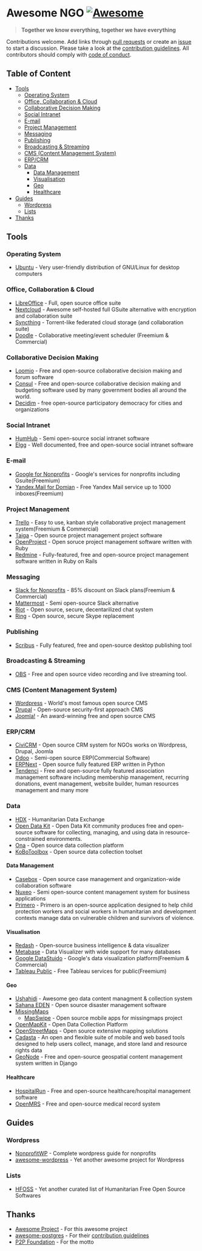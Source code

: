 # Awesome NGO [![Awesome](https://awesome.re/badge.svg)](https://awesome.re) <!-- omit in toc -->

> **Together we know everything, together we have everything**

Contributions welcome. Add links through [pull requests](https://github.com/thiras/awesome-ngo/pulls) or create an [issue](https://github.com/thiras/awesome-ngo/issues) to start a discussion. Please take a look at the [contribution guidelines](CONTRIBUTING.md). All contributors should comply with [code of conduct](https://github.com/thiras/awesome-ngo/blob/master/CODE_OF_CONDUCT.md).

## Table of Content <!-- omit in toc -->
- [Tools](#tools)
  - [Operating System](#operating-system)
  - [Office, Collaboration & Cloud](#office-collaboration--cloud)
  - [Collaborative Decision Making](#collaborative-decision-making)
  - [Social Intranet](#social-intranet)
  - [E-mail](#e-mail)
  - [Project Management](#project-management)
  - [Messaging](#messaging)
  - [Publishing](#publishing)
  - [Broadcasting & Streaming](#broadcasting--streaming)
  - [CMS (Content Management System)](#cms-content-management-system)
  - [ERP/CRM](#erpcrm)
  - [Data](#data)
    - [Data Management](#data-management)
    - [Visualisation](#visualisation)
    - [Geo](#geo)
    - [Healthcare](#healthcare)
- [Guides](#guides)
  - [Wordpress](#wordpress)
  - [Lists](#lists)
- [Thanks](#thanks)

## Tools

### Operating System
* [Ubuntu](https://www.ubuntu.com/) - Very user-friendly distribution of GNU/Linux for desktop computers

### Office, Collaboration & Cloud
* [LibreOffice](https://www.libreoffice.org/) - Full, open source office suite
* [Nextcloud](https://nextcloud.com/) - Awesome self-hosted full GSuite alternative with encryption and collaboration suite
* [Syncthing](https://syncthing.net/) - Torrent-like federated cloud storage (and collaboration suite)
* [Doodle](https://doodle.com/) - Collaborative meeting/event scheduler (Freemium & Commercial)

### Collaborative Decision Making
* [Loomio](https://www.loomio.org/) - Free and open-source collaborative decision making and forum software
* [Consul](https://consulproject.org) - Free and open-source collaborative decision making and budgeting software used by many government bodies all around the world.
* [Decidim](https://decidim.org/) - free open-source participatory democracy for cities and organizations

### Social Intranet
* [HumHub](https://www.humhub.org/en) - Semi open-source social intranet software
* [Elgg](https://elgg.org/) - Well documented, free and open-source social intranet software

### E-mail
* [Google for Nonprofits](https://www.google.com/nonprofits/) - Google's services for nonprofits including Gsuite(Freemium)
* [Yandex.Mail for Domian](https://yandex.com/support/domain/) - Free Yandex Mail service up to 1000 inboxes(Freemium)

### Project Management
* [Trello](https://trello.com) - Easy to use, kanban style collaborative project management system(Freemium & Commercial)
* [Taiga](https://taiga.io/) - Open source project management project software
* [OpenProject](https://www.openproject.org/) - Open soruce project management software written with Ruby
* [Redmine](https://www.redmine.org/) - Fully-featured, free and open-source project management software written in Ruby on Rails

### Messaging
* [Slack for Nonprofits](https://get.slack.help/hc/en-us/articles/204368833-Slack-for-Nonprofits) - 85% discount on Slack plans(Freemium & Commercial)
* [Mattermost](https://mattermost.com/) - Semi open-source Slack alternative
* [Riot](https://about.riot.im/) - Open source, secure, decentarilized chat system
* [Ring](https://ring.cx/) - Open source, secure Skype replacement

### Publishing
* [Scribus](https://www.scribus.net/) - Fully featured, free and open-source desktop publishing tool

### Broadcasting & Streaming
* [OBS](https://obsproject.com/) - Free and open source video recording and live streaming tool.

### CMS (Content Management System)
* [Wordpress](https://wordpress.org) - World's most famous open source CMS
* [Drupal](https://www.drupal.org/) - Open-source security-first approach CMS
* [Joomla!](https://www.joomla.org/) - An award-winning free and open source CMS

### ERP/CRM
* [CiviCRM](https://civicrm.org/) - Open source CRM system for NGOs works on Wordpress, Drupal, Joomla
* [Odoo](https://www.odoo.com/) - Semi-open source ERP(Commercial Software)
* [ERPNext](https://erpnext.com/) - Open source fully featured ERP written in Python
* [Tendenci](https://www.tendenci.com/) - Free and open-source fully featured association management software including membership management, recurring donations, event management, website builder, human resources management and many more

### Data
* [HDX](https://data.humdata.org/) - Humanitarian Data Exchange
* [Open Data Kit](https://opendatakit.org/) -  Open Data Kit community produces free and open-source software for collecting, managing, and using data in resource-constrained environments.
* [Ona](https://ona.io/home/) - Open source data collection platform
* [KoBoToolbox](https://www.kobotoolbox.org/) - Open source data collection toolset

#### Data Management
* [Casebox](https://www.casebox.org/) - Open source case management and organization-wide collaboration software
* [Nuxeo](https://www.nuxeo.com/) - Semi open-source content management system for business applications
* [Primero](https://github.com/primeroIMS/primero) - Primero is an open-source application designed to help child protection workers and social workers in humanitarian and development contexts manage data on vulnerable children and survivors of violence.

#### Visualisation
* [Redash](https://github.com/getredash/redash) - Open-source business intelligence & data visualizer
* [Metabase](https://metabase.com/) - Data Visualizer with wide support for many databases
* [Google DataStuido](https://marketingplatform.google.com/about/data-studio/benefits/) - Google's data visualization platform(Freemium & Commercial)
* [Tableau Public](https://public.tableau.com/en-us/s/) - Free Tableau services for public(Freemium)

#### Geo
* [Ushahidi](https://github.com/ushahidi/platform-release/releases) - Awesome geo data content managment & collection system
* [Sahana EDEN](https://sahanafoundation.org/eden/) - Open source disaster management software
* [MissingMaps](http://www.missingmaps.org/)
  * [MapSwipe](http://mapswipe.org/index.html) - Open source mobile apps for missingmaps project
* [OpenMapKit](http://openmapkit.org/index.html) - Open Data Collection Platform
* [OpenStreetMaps](https://www.openstreetmap.org) - Open source extensive mapping solutions
* [Cadasta](https://cadasta.org/platform/) - An open and flexible suite of mobile and web based tools designed to help users collect, manage, and store land and resource rights data
* [GeoNode](http://geonode.org/) - Free and open-source geospatial content management system written in Django

#### Healthcare
* [HospitalRun](http://hospitalrun.io/) - Free and open-source healthcare/hospital management software
* [OpenMRS](https://openmrs.org/) - Free and open-source medical record system

## Guides

### Wordpress
* [NonprofitWP](https://nonprofitwp.org/) - Complete wordpress guide for nonprofits
* [awesome-wordpress](https://github.com/miziomon/awesome-wordpress) - Yet another awesome project for Wordpress

### Lists
* [HFOSS](http://foss2serve.org/index.php/HFOSS_Projects) - Yet another curated list of Humanitarian Free Open Source Softwares

## Thanks
* [Awesome Project](https://github.com/sindresorhus/awesome) - For this awesome project
* [awesome-postgres](https://github.com/dhamaniasad/awesome-postgres) - For their [contribution guidelines](https://github.com/dhamaniasad/awesome-postgres/blob/master/CONTRIBUTING.md)
* [P2P Foundation](http://wiki.p2pfoundation.net/Main_Page) - For the motto
